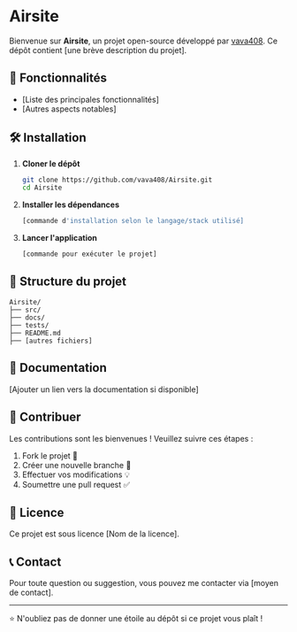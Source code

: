 # Airsite

Bienvenue sur **Airsite**, un projet open-source développé par [vava408](https://github.com/vava408). Ce dépôt contient [une brève description du projet].

## 🚀 Fonctionnalités
- [Liste des principales fonctionnalités]
- [Autres aspects notables]

## 🛠️ Installation

1. **Cloner le dépôt**
   ```bash
   git clone https://github.com/vava408/Airsite.git
   cd Airsite
   ```

2. **Installer les dépendances**
   ```bash
   [commande d'installation selon le langage/stack utilisé]
   ```

3. **Lancer l'application**
   ```bash
   [commande pour exécuter le projet]
   ```

## 📂 Structure du projet
```
Airsite/
├── src/
├── docs/
├── tests/
├── README.md
├── [autres fichiers]
```

## 📖 Documentation
[Ajouter un lien vers la documentation si disponible]

## 🤝 Contribuer
Les contributions sont les bienvenues ! Veuillez suivre ces étapes :
1. Fork le projet 🍴
2. Créer une nouvelle branche 🔀
3. Effectuer vos modifications 💡
4. Soumettre une pull request ✅

## 📜 Licence
Ce projet est sous licence [Nom de la licence].

## 📞 Contact
Pour toute question ou suggestion, vous pouvez me contacter via [moyen de contact].

---

⭐ N'oubliez pas de donner une étoile au dépôt si ce projet vous plaît !
